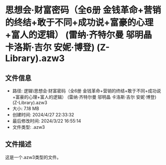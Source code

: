 ﻿# 思想会·财富密码（全6册 金钱革命+营销的终结+敢于不同+成功说+富豪的心理+富人的逻辑） (雷纳·齐特尔曼  邬明晶  卡洛斯·吉尔  安妮·博登) (Z-Library).azw3

## 文件信息
- 路径: 逻辑\思想会·财富密码（全6册 金钱革命+营销的终结+敢于不同+成功说+富豪的心理+富人的逻辑） (雷纳·齐特尔曼  邬明晶  卡洛斯·吉尔  安妮·博登) (Z-Library).azw3
- 大小: 7.18 MB
- 创建时间: 2024/4/27 22:33:32
- 最后修改时间: 2024/3/22 16:55:14
- 文件类型: .azw3

## 文件描述
这是一个.azw3类型的文件。

